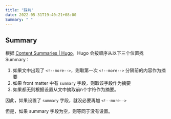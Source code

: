 ```yaml
---
title: "踩坑"
date: 2022-05-31T19:40:21+08:00
Summary: " "
---
```


<!--more-->

## Summary

根据 [Content Summaries | Hugo](https://gohugo.io/content-management/summaries/)，Hugo 会按顺序从以下三个位置找 Summary：

1. 如果文中出现了 `<!--more-->`，则取第一次 `<!--more-->` 分隔前的内容作为摘要
2. 如果 front matter 中有 `summary` 字段，则取该字段作为摘要
3. 如果都无则根据设置从文中摘取前n个字符作为摘要。

因此，如果设置了 `summary` 字段，就没必要再加 `<!--more-->`

但是，如果 summary 字段为空，则等同于没有设置。
